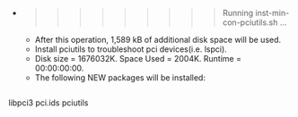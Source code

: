 * >>>>>>>>> Running inst-min-con-pciutils.sh ...
  * After this operation, 1,589 kB of additional disk space will be used.
  * Install pciutils to troubleshoot pci devices(i.e. lspci).
  * Disk size = 1676032K. Space Used = 2004K. Runtime = 00:00:00:00.
  * The following NEW packages will be installed:
  ```bash
libpci3 pci.ids pciutils
  ```
